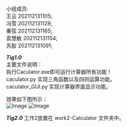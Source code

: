 小组成员:  
  王云 202112131105;  
  冯雪 202112131128;      
  秦弦 202112131165;  
  袁慧敏 202112131154;  
  苏舣 202112131091;  

___Tig1.0___  
主要文件说明：   
  执行Caculator.exe即可运行计算器所有功能！   
  caculator.py 实现三角函数以及四则运算功能。    
  caculator_GUI.py 实现计算器界面显示功能。     
     
效果如下图所示：     
![lmage](https://github.com/CQU-group/tri_func/tree/main/Screenshots/6c5588673923dd47.png)
![lmage](https://github.com/CQU-group/tri_func/tree/main/Screenshots/2.png)

___Tig2.0___
  工作2放置在 work2-Calculator 文件夹中。
